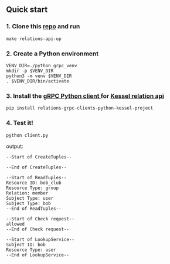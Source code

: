 ## Quick start
### 1. Clone this [repo](https://github.com/project-kessel/relations-api) and run

```
make relations-api-up
```

### 2. Create a Python environment
```
VENV_DIR=./python_grpc_venv
mkdir -p $VENV_DIR
python3 -m venv $VENV_DIR
. $VENV_DIR/bin/activate
```

### 3. Install the [gRPC Python client ](https://pypi.org/project/relations-grpc-clients-python-kessel-project/) for [Kessel relation api](https://github.com/project-kessel/relations-api)

```
pip install relations-grpc-clients-python-kessel-project
```

### 4. Test it!

```
python client.py
```
output:
```
--Start of CreateTuples--

--End of CreateTuples--

--Start of ReadTuples--
Resource ID: bob_club
Resource Type: group
Relation: member
Subject Type: user
Subject Type: bob
--End of ReadTuples--

--Start of Check request--
allowed
--End of Check request--

--Start of LookupService--
Subject ID: bob
Resource Type: user
--End of LookupService--
```
